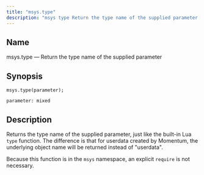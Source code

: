 ```yaml
---
title: "msys.type"
description: "msys type Return the type name of the supplied parameter msys type parameter Returns the type name of the supplied parameter just like the built in Lua type function The difference is that for userdata created by Momentum the underlying object name will be returned instead of userdata Because this..."
---
```


<a name="lua.ref.msys.type"></a> 
## Name

msys.type — Return the type name of the supplied parameter

<a name="idp16394288"></a> 
## Synopsis

`msys.type(parameter);`

`parameter: mixed`<a name="idp16397248"></a> 
## Description

Returns the type name of the supplied parameter, just like the built-in Lua `type` function. The difference is that for userdata created by Momentum, the underlying object name will be returned instead of "userdata".

Because this function is in the `msys` namespace, an explicit `require` is not necessary.